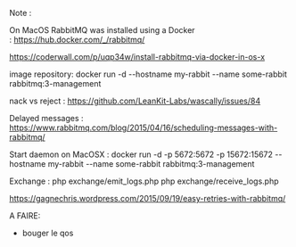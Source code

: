 Note :

On MacOS RabbitMQ was installed using a Docker : https://hub.docker.com/_/rabbitmq/

https://coderwall.com/p/uqp34w/install-rabbitmq-via-docker-in-os-x

image repository: docker run -d --hostname my-rabbit --name some-rabbit rabbitmq:3-management

nack vs reject : https://github.com/LeanKit-Labs/wascally/issues/84

Delayed messages : https://www.rabbitmq.com/blog/2015/04/16/scheduling-messages-with-rabbitmq/


Start daemon on MacOSX :
docker run -d -p 5672:5672 -p 15672:15672 --hostname my-rabbit --name some-rabbit rabbitmq:3-management


Exchange :
php exchange/emit_logs.php 
php exchange/receive_logs.php


https://gagnechris.wordpress.com/2015/09/19/easy-retries-with-rabbitmq/



A FAIRE:
- bouger le qos